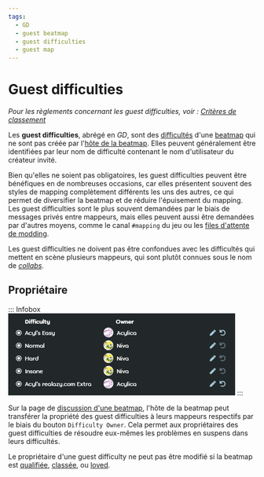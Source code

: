 ```yaml
---
tags:
  - GD
  - guest beatmap
  - guest difficulties
  - guest map
---
```


# Guest difficulties

*Pour les règlements concernant les guest difficulties, voir : [Critères de classement](/wiki/Ranking_Criteria)*

Les **guest difficulties**, abrégé en *GD*, sont des [difficultés](/wiki/Beatmap/Difficulty) d'une [beatmap](/wiki/Beatmap) qui ne sont pas créée par l'[hôte de la beatmap](/wiki/Beatmap/Beatmap_host). Elles peuvent généralement être identifiées par leur nom de difficulté contenant le nom d'utilisateur du créateur invité.

Bien qu'elles ne soient pas obligatoires, les guest difficulties peuvent être bénéfiques en de nombreuses occasions, car elles présentent souvent des styles de mapping complètement différents les uns des autres, ce qui permet de diversifier la beatmap et de réduire l'épuisement du mapping. Les guest difficulties sont le plus souvent demandées par le biais de messages privés entre mappeurs, mais elles peuvent aussi être demandées par d'autres moyens, comme le canal `#mapping` du jeu ou les [files d'attente de modding](https://osu.ppy.sh/community/forums/60).

Les guest difficulties ne doivent pas être confondues avec les difficultés qui mettent en scène plusieurs mappeurs, qui sont plutôt connues sous le nom de *[collabs](/wiki/Beatmap/Beatmap_collaborations)*.

## Propriétaire

::: Infobox
![](img/gd_ownership.png "Un exemple du panneau de contrôle du propriétaire des guest difficulties")
:::

Sur la page de [discussion d'une beatmap](/wiki/Beatmap_discussion), l'hôte de la beatmap peut transférer la propriété des guest difficulties à leurs mappeurs respectifs par le biais du bouton `Difficulty Owner`. Cela permet aux propriétaires des guest difficulties de résoudre eux-mêmes les problèmes en suspens dans leurs difficultés.

Le propriétaire d'une guest difficulty ne peut pas être modifié si la beatmap est [qualifiée](/wiki/Beatmap/Category#qualifiée), [classée](/wiki/Beatmap/Category#classée), ou [loved](/wiki/Beatmap/Category#loved).
